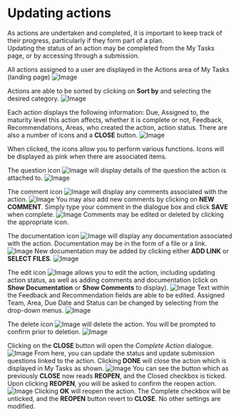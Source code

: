# Updating actions

As actions are undertaken and completed, it is important to keep track of their progress, particularly if they form part of a plan.  
Updating the status of an action may be completed from the My Tasks page, or by accessing through a submission.

All actions assigned to a user are displayed in the Actions area of My Tasks (landing page)
![Image](../assets/screenshots/jobs/MyTasks.png)

Actions are able to be sorted by clicking on **Sort by** and selecting the desired category.
![Image](../assets/screenshots/jobs/sortActions.png) 

Each action displays the following information: Due, Assigned to, the maturity level this action affects, whether it is complete or not, Feedback, Recommendations, Areas, who created the action, action status. There are also a number of icons and a **CLOSE** button.
![Image](../assets/screenshots/jobs/actionSummary.png)

When clicked, the icons allow you to perform various functions. Icons will be displayed as pink when there are associated items.

The question icon ![Image](../assets/screenshots/jobs/questionIcon.png) will display details of the question the action is attached to.
![Image](../assets/screenshots/jobs/actionQdetails.png)

The comment icon ![Image](../assets/screenshots/jobs/commentIcon.png) will display any comments associated with the action. 
![Image](../assets/screenshots/jobs/actionCommentdetails.png)
You may also add new comments by clicking on **NEW COMMENT**. Simply type your comment in the dialogue box and click **SAVE** when complete.
![Image](../assets/screenshots/jobs/addComment.png)
Comments may be edited or deleted by clicking the appropriate icon.

The documentation icon ![Image](../assets/screenshots/jobs/documentationIcon.png) will display any documentation associated with the action. Documentation may be in the form of a file or a link.
![Image](../assets/screenshots/jobs/actionDocdetails.png)
New documentation may be added by clicking either **ADD LINK** or **SELECT FILES**.
![Image](../assets/screenshots/jobs/addDoc.png)

The edit icon ![Image](../assets/screenshots/jobs/editIcon.png) allows you to edit the action, including updating action status, as well as adding comments and documentation (click on **Show Documentation** or **Show Comments** to display).
![Image](../assets/screenshots/jobs/editAction.png)
Text within the Feedback and Recommendation fields are able to be edited. Assigned Team, Area, Due Date and Status can be changed by selecting from the drop-down menus.
![Image](../assets/screenshots/jobs/editActionDropDowns.png)


The delete icon ![Image](../assets/screenshots/jobs/deleteIcon.png) will delete the action. You will be prompted to confirm prior to deletion.
![Image](../assets/screenshots/jobs/deleteAction.png)  

Clicking on the **CLOSE** button will open the _Complete Action_ dialogue.
![Image](../assets/screenshots/jobs/complete-action.png)
From here, you can update the status and update submission questions linked to the action.
Clicking **DONE** will close the action which is displayed in My Tasks as shown.
![Image](../assets/screenshots/jobs/closedAction.png)
You can see the button which as previously **CLOSE** now reads **REOPEN**, and the Closed checkbox is ticked. Upon clicking **REOPEN**, you will be asked to confirm the reopen action.
![Image](../assets/screenshots/jobs/reopenAction.png)
Clicking **OK** will reopen the action. The Complete checkbox will be unticked, and the **REOPEN** button revert to **CLOSE**. No other settings are modified. 